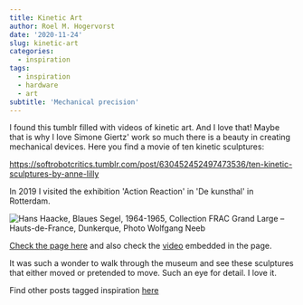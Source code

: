 ```yaml
---
title: Kinetic Art
author: Roel M. Hogervorst
date: '2020-11-24'
slug: kinetic-art
categories:
  - inspiration
tags:
  - inspiration
  - hardware
  - art
subtitle: 'Mechanical precision'
---
```


I found this tumblr filled with videos of kinetic art.
And I love that! Maybe that is why I love Simone Giertz' work so much
there is a beauty in creating mechanical devices. 
Here you find a movie of ten kinetic sculptures:

<https://softrobotcritics.tumblr.com/post/630452452497473536/ten-kinetic-sculptures-by-anne-lilly>

In 2019 I visited the exhibition 'Action Reaction' in  'De kunsthal' in Rotterdam.

![Hans Haacke, Blaues Segel, 1964-1965, Collection FRAC Grand Large – Hauts-de-France, Dunkerque, Photo Wolfgang Neeb](hans_haacke_blaues_segel_1964-1965.jpg.)

[Check the page here](https://www.kunsthal.nl/en/plan-your-visit/exhibitions/action-reaction/) and also check the [video](https://www.youtube.com/watch?v=dBLQcDdj7oA) embedded in the page.

It was such a wonder to walk through the museum and see these sculptures that either moved or pretended to move. Such an eye for detail. I love it.


Find other posts tagged inspiration [here](https://notes.rmhogervorst.nl/categories/inspiration/)
